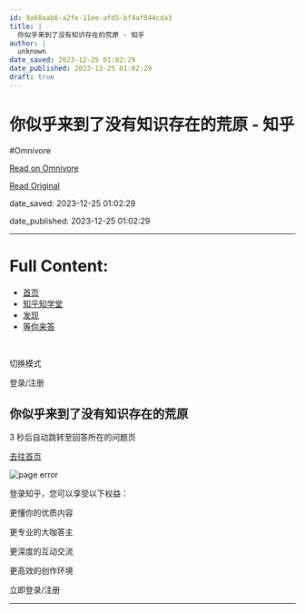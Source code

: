 ```yaml
---
id: 9a68aab6-a2fe-11ee-afd5-bf4af044cda3
title: |
  你似乎来到了没有知识存在的荒原 - 知乎
author: |
  unknown
date_saved: 2023-12-25 01:02:29
date_published: 2023-12-25 01:02:29
draft: true
---
```


# 你似乎来到了没有知识存在的荒原 - 知乎
#Omnivore

[Read on Omnivore](https://omnivore.app/me/-18ca0108e6e)

[Read Original](https://www.zhihu.com/question/636501325/answer/3337803625)

date_saved: 2023-12-25 01:02:29

date_published: 2023-12-25 01:02:29

--- 

# Full Content: 

* [首页](https://www.zhihu.com/)
* [知乎知学堂](https://www.zhihu.com/education/learning)
* [发现](https://www.zhihu.com/explore)
* [等你来答](https://www.zhihu.com/question/waiting)

​

切换模式

登录/注册

## 你似乎来到了没有知识存在的荒原

3 秒后自动跳转至回答所在的问题页

[去往首页](https://www.zhihu.com/)

![page error](https://proxy-prod.omnivore-image-cache.app/0x0,sAHncv0nsLjQWDmdvl3RmTqdrwHnfVWKP0Cbk7UzNv0k/https://static.zhihu.com/heifetz/assets/liukanshan_desert.ecf3c388.svg)

登录知乎，您可以享受以下权益：

更懂你的优质内容

更专业的大咖答主

更深度的互动交流

更高效的创作环境

立即登录/注册

---

